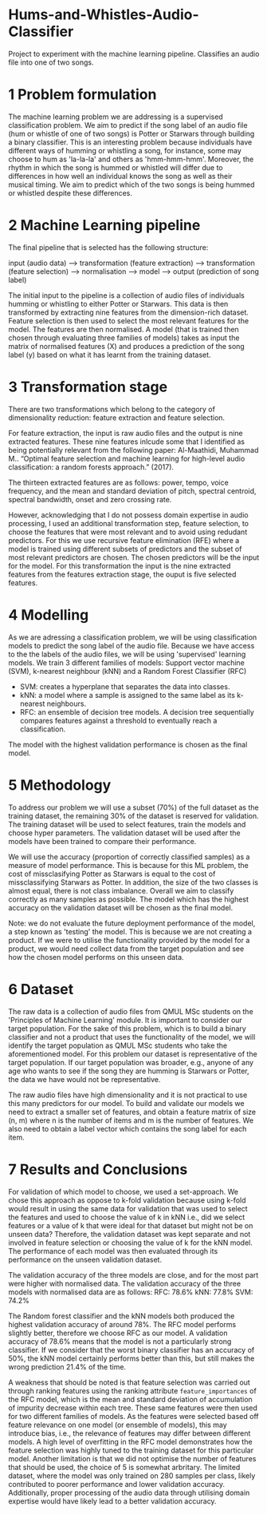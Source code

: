 # Hums-and-Whistles-Audio-Classifier
Project to experiment with the machine learning pipeline. Classifies an audio file into one of two songs.

# 1 Problem formulation

The machine learning problem we are addressing is a supervised classification problem. We aim to predict if the song label of an audio file (hum or whistle of one of two songs) is Potter or Starwars through building a binary classifier. This is an interesting problem because individuals have different ways of humming or whistling a song, for instance, some may choose to hum as 'la-la-la' and others as 'hmm-hmm-hmm'. Moreover, the rhythm in which the song is hummed or whistled will differ due to differences in how well an individual knows the song as well as their musical timing. We aim to predict which of the two songs is being hummed or whistled despite these differences. 

# 2 Machine Learning pipeline

The final pipeline that is selected has the following structure:

input (audio data) --> transformation (feature extraction) --> transformation (feature selection) --> normalisation --> model --> output (prediction of song label)

The initial input to the pipeline is a collection of audio files of individuals humming or whistling to either Potter or Starwars. This data is then transformed by extracting nine features from the dimension-rich dataset. Feature selection is then used to select the most relevant features for the model. The features are then normalised. A model (that is trained then chosen through evaluating three families of models) takes as input the matrix of normalised features (X) and produces a prediction of the song label (y) based on what it has learnt from the training dataset.  


# 3 Transformation stage

There are two transformations which belong to the category of dimensionality reduction: feature extraction and feature selection.

For feature extraction, the input is raw audio files and the output is nine extracted features. These nine features inlcude some that I identified as being potentially relevant from the following paper:
Al-Maathidi, Muhammad M.. “Optimal feature selection and machine learning for high-level audio classification: a random forests approach.” (2017).

The thirteen extracted features are as follows: power, tempo, voice frequency, and the mean and standard deviation of pitch, spectral centroid, spectral bandwidth, onset and zero crossing rate. 

However, acknowledging that I do not possess domain expertise in audio processing, I used an additional transformation step, feature selection, to choose the features that were most relevant and to avoid using redudant predictors. For this we use recursive feature elimination (RFE) where a model is trained using different subsets of predictors and the subset of most relevant predictors are chosen. The chosen predictors will be the input for the model. For this transformation the input is the nine extracted features from the features extraction stage, the ouput is five selected features. 


# 4 Modelling
 

As we are adressing a classification problem, we will be using classification models to predict the song label of the audio file. Because we have access to the the labels of the audio files, we will be using 'supervised' learning models.
We train 3 different families of models: Support vector machine (SVM), k-nearest neighbour (kNN) and a Random Forest Classifier (RFC)

- SVM: creates a hyperplane that separates the data into classes. 
- kNN: a model where a sample is assigned to the same label as its k-nearest neighbours.
- RFC: an ensemble of decision tree models. A decision tree sequentially compares features against a threshold to eventually reach a classification. 

The model with the highest validation performance is chosen as the final model.


# 5 Methodology


To address our problem we will use a subset (70%) of the full dataset as the training dataset, the remaining 30% of the dataset is reserved for validation. The training dataset will be used to select features, train the models and choose hyper parameters. The validation dataset will be used after the models have been trained to compare their performance.

We will use the accuracy (proportion of correctly classified samples) as a measure of model performance. This is because for this ML problem, the cost of missclasifying Potter as Starwars is equal to the cost of missclassifying Starwars as Potter. In addition, the size of the two classes is almost equal, there is not class imbalance. Overall we aim to classify correctly as many samples as possible. The model which has the highest accuracy on the validation dataset will be chosen as the final model.

Note: we do not evaluate the future deployment performance of the model, a step known as 'testing' the model. This is because we are not creating a product. If we were to utilise the functionality provided by the model for a product, we would need collect data from the target population and see how the chosen model performs on this unseen data. 


# 6 Dataset

The raw data is a collection of audio files from QMUL MSc students on the 'Principles of Machine Learning' module. It is important to consider our target population. For the sake of this problem, which is to build a binary classifier and not a product that uses the functionality of the model, we will identify the target population as QMUL MSc students who take the aforementioned model. For this problem our dataset is representative of the target population. If our target population was broader, e.g., anyone of any age who wants to see if the song they are humming is Starwars or Potter, the data we have would not be representative. 

The raw audio files have high dimensionality and it is not practical to use this many predictors for our model. To build and validate our models we need to extract a smaller set of features, and obtain a feature matrix of size (n, m) where n is the number of items and m is the number of features. We also need to obtain a label vector which contains the song label for each item. 



# 7 Results and Conclusions


For validation of which model to choose, we used a set-approach. We chose this approach as oppose to k-fold validation because using k-fold would result in using the same data for validation that was used to select the features and used to choose the value of k in kNN i.e., did we select features or a value of k that were ideal for that dataset but might not be on unseen data? Therefore, the validation dataset was kept separate and not involved in feature selection or choosing the value of k for the kNN model. The performance of each model was then evaluated through its performance on the unseen validation dataset. 

The validation accuracy of the three models are close, and for the most part were higher with normalised data. The validation accuracy of the three models with normalised data are as follows:
RFC: 78.6%
kNN: 77.8%
SVM: 74.2%

The Random forest classifier and the kNN models both produced the highest validation accuracy of around 78%. The RFC model performs slightly better, therefore we choose RFC as our model. A validation accuracy of 78.6% means that the model is not a particularly strong classifier. If we consider that the worst binary classifier has an accuracy of 50%, the kNN model certainly performs better than this, but still makes the wrong prediction 21.4% of the time. 

A weakness that should be noted is that feature selection was carried out through ranking features using the ranking attribute `feature_importances` of the RFC model, which is the mean and standard deviation of accumulation of impurity decrease within each tree. These same features were then used for two different families of models. As the features were selected based off feature relevance on one model (or ensemble of models), this may introduce bias, i.e., the relevance of features may differ between different models. A high level of overfitting in the RFC model demonstrates how the feature selection was highly tuned to the training dataset for this particular model. Another limitation is that we did not optimise the number of features that should be used, the choice of 5 is somewhat arbritary. The limited dataset, where the model was only trained on 280 samples per class, likely contributed to poorer performance and lower validation accuracy. Additionally, proper processing of the audio data through utilising domain expertise would have likely lead to a better validation accuracy. 



